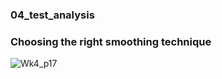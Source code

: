 ### 04_test_analysis
### Choosing the right smoothing technique
![Wk4_p17](https://github.com/aolayeye/04_test_analysis/assets/67847583/923155b7-e2d9-40d3-9340-7cfbb36879de)
